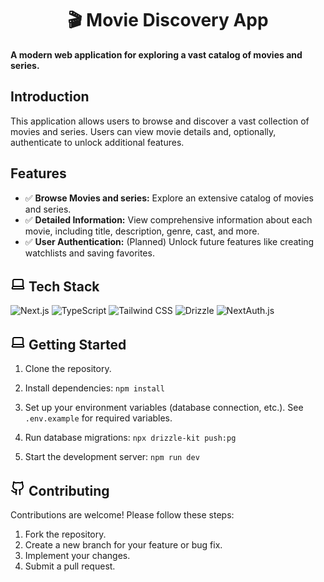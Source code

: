<div align="center">

# 🎬 Movie Discovery App

</div>


**A modern web application for exploring a vast catalog of movies and series.**

## Introduction

This application allows users to browse and discover a vast collection of movies and series. Users can view movie details and, optionally, authenticate to unlock additional features.

## Features

*   ✅ **Browse Movies and series:** Explore an extensive catalog of movies and series.
*   ✅ **Detailed Information:** View comprehensive information about each movie, including title, description, genre, cast, and more.
*   ✅ **User Authentication:** (Planned) Unlock future features like creating watchlists and saving favorites.

## <img src="https://raw.githubusercontent.com/lucide-icons/lucide/main/icons/laptop.svg" width="24" height="24" /> **Tech Stack**

<p>
  <img src="https://img.shields.io/badge/Next.js-000000?style=flat-square&logo=next.js&logoColor=white" alt="Next.js" />
  <img src="https://img.shields.io/badge/TypeScript-3178C6?style=flat-square&logo=typescript&logoColor=white" alt="TypeScript" />
  <img src="https://img.shields.io/badge/Tailwind_CSS-06B6D4?style=flat-square&logo=tailwindcss&logoColor=white" alt="Tailwind CSS" />
  <img src="https://img.shields.io/badge/Drizzle-000000?style=flat-square&logo=drizzle&logoColor=white" alt="Drizzle" />
  <img src="https://img.shields.io/badge/NextAuth.js-FFFFFF?style=flat-square&logo=nextauth.js&logoColor=black" alt="NextAuth.js" />
</p>




## <img src="https://raw.githubusercontent.com/lucide-icons/lucide/main/icons/laptop.svg" width="24" height="24" /> **Getting Started**

1. Clone the repository.


2. Install dependencies: `npm install`
3. Set up your environment variables (database connection, etc.). See `.env.example` for required variables.
4. Run database migrations: `npx drizzle-kit push:pg`
5. Start the development server: `npm run dev`

## <img src="https://raw.githubusercontent.com/lucide-icons/lucide/main/icons/github.svg" width="24" height="24"/> **Contributing**

Contributions are welcome! Please follow these steps:

1. Fork the repository.
2. Create a new branch for your feature or bug fix.
3. Implement your changes.
4. Submit a pull request.

